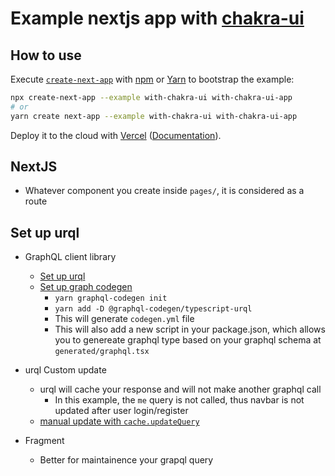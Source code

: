 # Example nextjs app with [chakra-ui](https://github.com/chakra-ui/chakra-ui)

## How to use

Execute [`create-next-app`](https://github.com/vercel/next.js/tree/canary/packages/create-next-app) with [npm](https://docs.npmjs.com/cli/init) or [Yarn](https://yarnpkg.com/lang/en/docs/cli/create/) to bootstrap the example:

```bash
npx create-next-app --example with-chakra-ui with-chakra-ui-app
# or
yarn create next-app --example with-chakra-ui with-chakra-ui-app
```

Deploy it to the cloud with [Vercel](https://vercel.com/new?utm_source=github&utm_medium=readme&utm_campaign=next-example) ([Documentation](https://nextjs.org/docs/deployment)).

## NextJS
* Whatever component you create inside `pages/`, it is considered as a route

## Set up urql 
* GraphQL client library
  * [Set up urql](https://formidable.com/open-source/urql/docs/basics/getting-started/#react--preact)
  * [Set up graph codegen](https://graphql-code-generator.com/docs/getting-started/installation)
    * `yarn graphql-codegen init`
    * `yarn add -D @graphql-codegen/typescript-urql`
    * This will generate `codegen.yml` file
    * This will also add a new script in your package.json, which allows you to genereate graphql type based on your graphql schema at `generated/graphql.tsx`

* urql Custom update
  * urql will cache your response and will not make another graphql call
    * In this example, the `me` query is not called, thus navbar is not updated after user login/register
  * [manual update with `cache.updateQuery`](https://formidable.com/open-source/urql/docs/graphcache/custom-updates/)

* Fragment 
  * Better for maintainence your grapql query